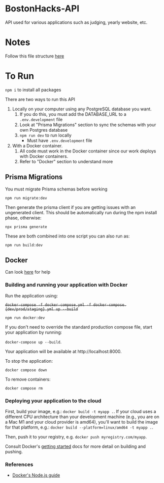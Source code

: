 # BostonHacks-API
API used for various applications such as judging, yearly website, etc.

# Notes
Follow this file structure [here](https://dev.to/mr_ali3n/folder-structure-for-nodejs-expressjs-project-435l)


# To Run
`npm i` to install all packages

There are two ways to run this API
1. Locally on your computer using any PostgreSQL database you want.
   1. If you do this, you must add the DATABASE_URL to a `.env.development` file
   2. Look at "Prisma Migrations" section to sync the schemas with your own Postgres database
   3. `npm run dev` to run locally
      - Must have `.env.development` file
2. With a Docker container.
   1. All code must work in the Docker container since our work deploys with Docker containers.
   2. Refer to "Docker" section to understand more

## Prisma Migrations
You must migrate Prisma schemas before working

`npm run migrate:dev`

Then generate the prisma client if you are getting issues with an ungenerated client. This should be automatically run during the npm install phase, otherwise:

`npx prisma generate`

These are both combined into one script you can also run as:

`npm run build:dev`

## Docker

Can look [here](https://docs.docker.com/guides/nodejs/develop/) for help

### Building and running your application with Docker

Run the application using:

<del>`docker-compose -f docker-compose.yml -f docker-compose.{dev/prod/staging}.yml up --build`<del>

`npm run docker:dev`

If you don't need to override the standard production compose file, start your application by running:

`docker-compose up --build`.

Your application will be available at http://localhost:8000.

To stop the application:

`docker compose down`

To remove containers:

`docker compose rm`




### Deploying your application to the cloud

First, build your image, e.g.: `docker build -t myapp .`.
If your cloud uses a different CPU architecture than your development
machine (e.g., you are on a Mac M1 and your cloud provider is amd64),
you'll want to build the image for that platform, e.g.:
`docker build --platform=linux/amd64 -t myapp .`.

Then, push it to your registry, e.g. `docker push myregistry.com/myapp`.

Consult Docker's [getting started](https://docs.docker.com/go/get-started-sharing/)
docs for more detail on building and pushing.

### References
* [Docker's Node.js guide](https://docs.docker.com/language/nodejs/)